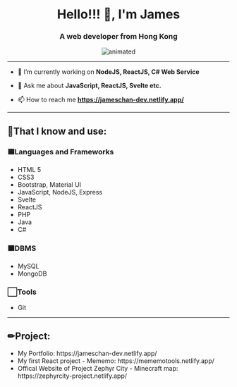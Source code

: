 <h1 align="center">Hello!!! 👋, I'm James</h1>

<h3 align="center">A web developer from Hong Kong</h3>

<p align="center">
  <img src="https://media.giphy.com/media/iIqmM5tTjmpOB9mpbn/giphy.gif" alt="animated" />
</p>

<hr>

- 🌱 I’m currently working on **NodeJS, ReactJS, C# Web Service**

- 💬 Ask me about **JavaScript, ReactJS, Svelte etc.**

- 📫 How to reach me **https://jameschan-dev.netlify.app/**

<hr>

<h2 align="left">🧐That I know and use:</h2>

<h3 align="left">🟦Languages and Frameworks</h3>
<ul>
  <li>HTML 5</li>
  <li>CSS3</li>
  <li>Bootstrap, Material UI</li>
  <li>JavaScript, NodeJS, Express</li>
  <li>Svelte</li>
  <li>ReactJS</li>
  <li>PHP</li>
  <li>Java</li>
  <li>C#</li>
</ul>

<h3 align="left">🟧DBMS</h3>
<ul>
  <li>MySQL</li>
  <li>MongoDB</li>
</ul>

<h3 align="left">⬜Tools</h3>
<ul>
  <li>Git</li>
</ul>

<hr>

<h2 align="left">✏Project:</h2>
<ul>
  <li>My Portfolio: https://jameschan-dev.netlify.app/</li>
  <li>My first React project - Mememo: https://mememotools.netlify.app/</li>
  <li>Offical Website of Project Zephyr City - Minecraft map: https://zephyrcity-project.netlify.app/</li>
</ul>
